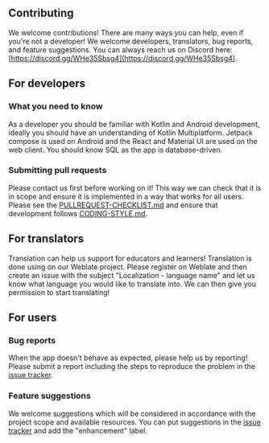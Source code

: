 ## Contributing

We welcome contributions! There are many ways you can help, even if you're not a developer! We
welcome developers, translators, bug reports, and feature suggestions. You can always reach us on
Discord here: [https://discord.gg/WHe35Sbsg4](https://discord.gg/WHe35Sbsg4).

## For developers

### What you need to know

As a developer you should be familiar with Kotlin and Android development, ideally you should have 
an understanding of Kotlin Multiplatform. Jetpack compose is used on Android and the React and
Material UI are used on the web client. You should know SQL as the app is database-driven.

### Submitting pull requests

Please contact us first before working on it! This way we can check that it is in scope and ensure
it is implemented in a way that works for all users. Please see the
[PULLREQUEST-CHECKLIST.md](PULLREQUEST-CHECKLIST.md) and ensure that development follows 
[CODING-STYLE.md](CODING-STYLE.md).

## For translators

Translation can help us support for educators and learners! Translation is done using on our Weblate
project. Please register on Weblate and then create an issue with the subject 
"Localization - language name" and let us know what language you would like to translate into. 
We can then give you permission to start translating!

## For users

### Bug reports

When the app doesn't behave as expected, please help us by reporting! Please submit a report 
including the steps to reproduce the problem in the 
[issue tracker](https://github.com/UstadMobile/UstadMobile/issues).

### Feature suggestions

We welcome suggestions which will be considered in accordance with the project scope and available
resources. You can put suggestions in the [issue tracker](https://github.com/UstadMobile/UstadMobile/issues)
and add the "enhancement" label.




